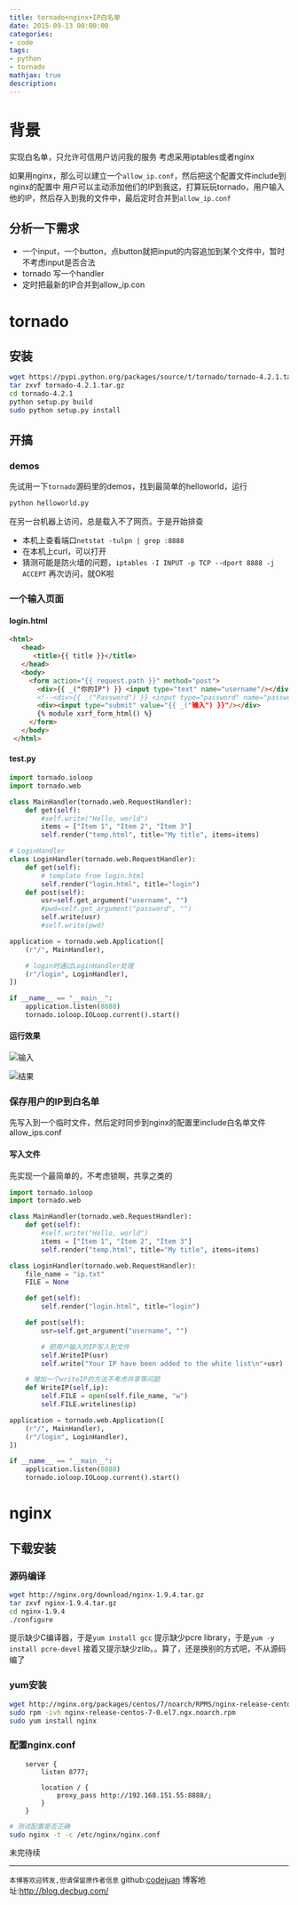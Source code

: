 ```yaml
---
title: tornado+nginx+IP白名单
date: 2015-09-13 00:00:00
categories:
- code
tags: 
- python
- tornado
mathjax: true
description: 
---
```


# 背景
实现白名单，只允许可信用户访问我的服务
考虑采用iptables或者nginx

如果用nginx，那么可以建立一个`allow_ip.conf`，然后把这个配置文件include到nginx的配置中
用户可以主动添加他们的IP到我这，打算玩玩tornado，用户输入他的IP，然后存入到我的文件中，最后定时合并到`allow_ip.conf`

<!--more-->

## 分析一下需求
- 一个input，一个button，点button就把input的内容追加到某个文件中，暂时不考虑input是否合法
- tornado 写一个handler
- 定时把最新的IP合并到allow_ip.con

# tornado
## 安装
```sh
wget https://pypi.python.org/packages/source/t/tornado/tornado-4.2.1.tar.gz
tar zxvf tornado-4.2.1.tar.gz
cd tornado-4.2.1
python setup.py build
sudo python setup.py install
```

## 开搞
### demos
先试用一下`tornado`源码里的demos，找到最简单的helloworld，运行
```sh
python helloworld.py
```
在另一台机器上访问，总是载入不了网页。于是开始排查
- 本机上查看端口`netstat -tulpn | grep :8888`
- 在本机上curl，可以打开
- 猜测可能是防火墙的问题，`iptables -I INPUT -p TCP --dport 8888 -j ACCEPT`
再次访问，就OK啦

### 一个输入页面

#### login.html
```html
<html>
   <head>
      <title>{{ title }}</title>
   </head>
   <body>
     <form action="{{ request.path }}" method="post">
       <div>{{ _("你的IP") }} <input type="text" name="username"/></div>
       <!--<div>{{ _("Password") }} <input type="password" name="password"/></div> -->
       <div><input type="submit" value="{{ _("输入") }}"/></div>
       {% module xsrf_form_html() %}
     </form>
   </body>
 </html>
```

#### test.py
```python
import tornado.ioloop
import tornado.web

class MainHandler(tornado.web.RequestHandler):
    def get(self):
        #self.write("Hello, world")
        items = ["Item 1", "Item 2", "Item 3"]
        self.render("temp.html", title="My title", items=items)

# LoginHandler
class LoginHandler(tornado.web.RequestHandler):
    def get(self):
        # template from login.html
        self.render("login.html", title="login")
    def post(self):
        usr=self.get_argument("username", "") 
        #pwd=self.get_argument("password", "") 
        self.write(usr)
        #self.write(pwd)

application = tornado.web.Application([
    (r"/", MainHandler),

    # login时通过LoginHandler处理
    (r"/login", LoginHandler),
])

if __name__ == "__main__":
    application.listen(8888)
    tornado.ioloop.IOLoop.current().start()
```
#### 运行效果
![输入](https://github.com/CodeJuan/codejuan.github.io/raw/master/images/blog/tornado/Screenshot%20from%202015-09-14%2021:59:01.png)


![结果](https://github.com/CodeJuan/codejuan.github.io/raw/master/images/blog/tornado/Screenshot%20from%202015-09-14%2022:04:20.png)

### 保存用户的IP到白名单
先写入到一个临时文件，然后定时同步到nginx的配置里include白名单文件allow_ips.conf

#### 写入文件
先实现一个最简单的，不考虑锁啊，共享之类的

```python
import tornado.ioloop
import tornado.web

class MainHandler(tornado.web.RequestHandler):
    def get(self):
        #self.write("Hello, world")
        items = ["Item 1", "Item 2", "Item 3"]
        self.render("temp.html", title="My title", items=items)

class LoginHandler(tornado.web.RequestHandler):
    file_name = "ip.txt"
    FILE = None

    def get(self):
        self.render("login.html", title="login")

    def post(self):
        usr=self.get_argument("username", "") 

        # 把用户输入的IP写入到文件
        self.WriteIP(usr)
        self.write("Your IP have been added to the white list\n"+usr)

    # 增加一个writeIP的方法不考虑共享等问题
    def WriteIP(self,ip):
        self.FILE = open(self.file_name, "w") 
        self.FILE.writelines(ip)

application = tornado.web.Application([
    (r"/", MainHandler),
    (r"/login", LoginHandler),
])

if __name__ == "__main__":
    application.listen(8888)
    tornado.ioloop.IOLoop.current().start()

```

# nginx

## 下载安装

### 源码编译
```sh
wget http://nginx.org/download/nginx-1.9.4.tar.gz
tar zxvf nginx-1.9.4.tar.gz
cd nginx-1.9.4
./configure
```
提示缺少C编译器，于是`yum install gcc`
提示缺少pcre library，于是`yum -y install pcre-devel`
接着又提示缺少zlib。。算了，还是换别的方式吧，不从源码编了

### yum安装
```sh
wget http://nginx.org/packages/centos/7/noarch/RPMS/nginx-release-centos-7-0.el7.ngx.noarch.rpm
sudo rpm -ivh nginx-release-centos-7-0.el7.ngx.noarch.rpm 
sudo yum install nginx

```

### 配置nginx.conf
```
    server {
        listen 8777;

        location / {
            proxy_pass http://192.168.151.55:8888/;
        }
    }

```
```sh
# 测试配置是否正确
sudo nginx -t -c /etc/nginx/nginx.conf 
```

未完待续


----------------------------

`本博客欢迎转发,但请保留原作者信息`
github:[codejuan](https://github.com/CodeJuan)
博客地址:http://blog.decbug.com/

